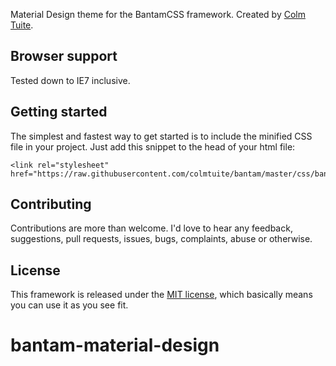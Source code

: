 Material Design theme for the BantamCSS framework. Created by <a href="http://www.twitter.com/colmtuite" target="_blank">Colm Tuite</a>.

## Browser support

Tested down to IE7 inclusive.

## Getting started

The simplest and fastest way to get started is to include the minified CSS file in your project. Just add this snippet to the head of your html file:

    <link rel="stylesheet" href="https://raw.githubusercontent.com/colmtuite/bantam/master/css/bantam.min.css">

## Contributing

Contributions are more than welcome. I'd love to hear any feedback, suggestions, pull requests, issues, bugs, complaints, abuse or otherwise.

## License

This framework is released under the <a href="https://github.com/colmtuite/framework/blob/master/LICENSE">MIT license</a>, which basically means you can use it as you see fit.
# bantam-material-design
